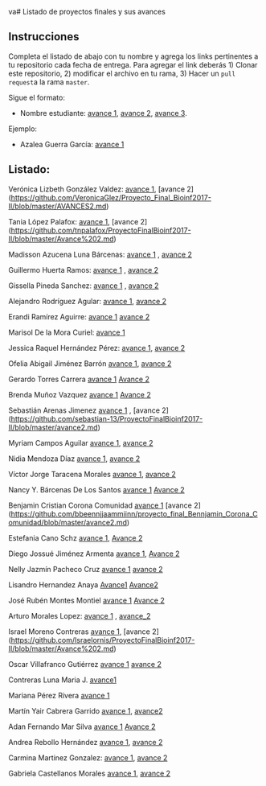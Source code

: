 va# Listado de proyectos finales y sus avances

## Instrucciones

Completa el listado de abajo con tu nombre y agrega los links pertinentes a tu repositorio cada fecha de entrega. Para agregar el link deberás 1) Clonar este repositorio, 2) modificar el archivo en tu rama, 3) Hacer un `pull request`a la rama `master`.


Sigue el formato:

* Nombre estudiante: [avance 1](), [avance 2](), [avance 3]().

Ejemplo:

* Azalea Guerra García: [avance 1](https://github.com/AzaleaGuerra/ProyectoFinalBioinf2017-II/blob/master/Avance1.md)

## Listado:


Verónica Lizbeth González Valdez: [avance 1](https://github.com/VeronicaGlez/Proyecto_Final_Bioinf2017-II/blob/master/AVANCES1.md), [avance 2] (https://github.com/VeronicaGlez/Proyecto_Final_Bioinf2017-II/blob/master/AVANCES2.md)

Tania López Palafox: [avance 1](https://github.com/tnpalafox/ProyectoFinalBioinf2017-II/blob/master/Avance1.md), [avance 2] (https://github.com/tnpalafox/ProyectoFinalBioinf2017-II/blob/master/Avance%202.md) 

Madisson Azucena Luna Bárcenas: [avance 1](https://github.com/madisson-luna/Proyecto_Final-Bioinf2017-II/blob/master/Avance%201.md) , [avance 2](https://github.com/madisson-luna/Proyecto_Final-Bioinf2017-II/blob/master/Avance%202.md)

Guillermo Huerta Ramos: [avance 1](https://github.com/ghuertaramos/ProyectoFinalBioinf2017-II/blob/master/Avance1%20.md) , [avance 2](https://github.com/ghuertaramos/ProyectoFinalBioinf2017-II/blob/master/Avance2.rmd)

Gissella Pineda Sanchez: [avance 1](https://github.com/GissellaPineda/Proyec_Final_Bioinfo_2017_II/blob/master/Avance1.md) , [avance 2](https://github.com/GissellaPineda/Proyec_Final_Bioinfo_2017_II/blob/master/Avance2.md)

Alejandro Rodríguez Agular: [avance 1](https://github.com/Alexscaleb/Tareas-Curso-BioinfInvRepro/blob/master/AVANCE1.md), [avance 2](https://github.com/Alexscaleb/Tareas-Curso-BioinfInvRepro/blob/master/AVANCE2.md)

Erandi Ramírez Aguirre: [avance 1](https://github.com/Amanecer1/Trabajo-Final_Bioinfo2017/blob/master/Avances_1_Erandi_Ramirez_Aguirre.md)  [avance 2](https://github.com/Amanecer1/Trabajo-Final_Bioinfo2017/blob/master/Avances_2_Erandi_Ramirez_Aguirre.md)

Marisol De la Mora Curiel: [avance 1](https://github.com/MarisollDC/ProyectoFinalBioinf2017-II/blob/master/Avance1.md)
 
Jessica Raquel Hernández Pérez: [avance 1](https://github.com/RaquelHdz/Proyecto_Final_Bioinf2017-II/blob/master/Avance1.md), [avance 2](https://github.com/RaquelHdz/Proyecto_Final_Bioinf2017-II/blob/master/avance%202.md)  

Ofelia Abigail Jiménez Barrón [avance 1](https://github.com/Ofeabi/ProyectoFinalBioinf2017-II/blob/master/Avance%201.md), [avance 2](https://github.com/Ofeabi/ProyectoFinalBioinf2017-II/blob/master/Avance%202.md) 

Gerardo Torres Carrera [avance 1](https://github.com/GerTorres/Trabajo-final-BioinfRepro-2017-2/blob/master/avances%201.md) [Avance 2](https://github.com/GerTorres/Trabajo-final-BioinfRepro-2017-2/blob/master/avance%202.md)

Brenda Muñoz Vazquez [avance 1](https://github.com/bren2801/ProyectoFinalBioinf2017/blob/master/avance1.md) [Avance 2](https://github.com/bren2801/ProyectoFinalBioinf2017/blob/master/Brenda%20Mu%C3%B1oz%20Vazquez:%20avance2.md)

Sebastián Arenas Jimenez [avance 1](https://github.com/sebastian-13/ProyectoFinalBioinf2017-II/blob/master/avance%201.md) ,
[avance 2] (https://github.com/sebastian-13/ProyectoFinalBioinf2017-II/blob/master/avance2.md)

Myriam Campos Aguilar [avance 1](https://github.com/Myrim/ProyectoFinalBioinf2017-II/blob/master/Avance1.md), [avance 2](https://github.com/Myrim/ProyectoFinalBioinf2017-II/blob/master/Avance2.md)

Nidia Mendoza Díaz [avance 1](https://github.com/Lieiad/ProyectoFinalBioinf2017-II/blob/master/Avance1.md), [avance 2](https://github.com/Lieiad/ProyectoFinalBioinf2017-II/blob/master/avance2.md)

Víctor Jorge Taracena Morales [avance 1](https://github.com/Anecarat/Proyecto_Final_Bioinf2017-II/blob/master/Avances/Avances1.md), [avance 2](https://github.com/Anecarat/Proyecto_Final_Bioinf2017-II/blob/master/Avances/Avances2.md)

Nancy Y. Bárcenas De Los Santos [avance 1](https://github.com/NanBarcenas/Trabajo-final-BioinfRepro-2017-2/blob/master/avance%201%20proyecto%20bioinformatica.md) [Avance 2](https://github.com/NanBarcenas/Trabajo-final-BioinfRepro-2017-2/blob/master/avance%202%20del%20proyecto%20bioinformatico.md)

Benjamin Cristian Corona Comunidad [avance 1](https://github.com/bbeennjjaammiinn/proyecto_final_Bennjamin_Corona_Comunidad/blob/master/avance%201%20Proyecto%20bioinfo.mkd) [avance 2] (https://github.com/bbeennjjaammiinn/proyecto_final_Bennjamin_Corona_Comunidad/blob/master/avance2.md)


Estefania Cano Schz [avance 1](https://github.com/ecanos/Proyecto-final), [Avance 2](https://github.com/ecanos/Avance-2/blob/master/Avance%202.md)

Diego Jossué Jiménez Armenta [avance 1](https://github.com/JOSSJA/ProyectoJoss/blob/master/Primer%20Avance), [Avance 2](https://github.com/JOSSJA/ProyectoJoss/blob/master/Avances2_Joss.md)



Nelly Jazmín Pacheco Cruz [avance 1](https://github.com/n311pc/Tareas-Curso-BioinfInvRepro/blob/master/Avance1.md)  [avance 2](https://github.com/n311pc/Tareas-Curso-BioinfInvRepro/blob/master/Avance2_N3L.md)


Lisandro Hernandez Anaya [Avance1](https://github.com/LisandroHernan/ProyectoFinalBioinf2017-II/blob/master/Avance1.md)
                         [Avance2](https://github.com/LisandroHernan/ProyectoFinalBioinf2017-II/blob/master/Avance%202.md)
                         

José Rubén Montes Montiel [avance 1](https://github.com/JR-Montes/ProyectoFinalBioinf2017-II/blob/master/Avance_1.md) [Avance 2](https://github.com/JR-Montes/ProyectoFinalBioinf2017-II/blob/master/Avance_2.md)

Arturo Morales Lopez: [avance 1](https://github.com/ArturoMoLo90/Proyecto_Final_Bioinf2017-II/blob/master/Avance_1.md) , [avance_2](https://github.com/ArturoMoLo90/Proyecto_Final_Bioinf2017-II/blob/master/avance_2.md)

Israel Moreno Contreras [avance 1](https://github.com/Israelornis/ProyectoFinalBioinf2017-II/blob/master/Avance1.md), [avance 2] (https://github.com/Israelornis/ProyectoFinalBioinf2017-II/blob/master/Avance%202.md)

Oscar Villafranco Gutiérrez [avance 1](https://github.com/oskarotenks/TareasCursoBioinfInvRepro/blob/master/ProyectoFinalVillafranco.md) [avance 2](https://github.com/oskarotenks/TareasCursoBioinfInvRepro/blob/master/Avances2.md)

Contreras Luna Maria J. [avance1](https://github.com/maryjomvz/ProyectoFinalBioinf2017-II-Majo-Contreras/blob/avance-1/AVANCE1.md)

Mariana Pérez Rivera [avance 1](https://github.com/LENTEJITA/ProyectoFinalBioinf2017-II/blob/master/AVANCE%201.md)

Martín Yair Cabrera Garrido [avance 1](https://github.com/MartinCabreraG/ProyectoFinalBioinf2017-II/blob/master/avances1.md), [avance2](https://github.com/MartinCabreraG/ProyectoFinalBioinf2017-II/blob/master/avances2.md)

Adan Fernando Mar Silva  [avance 1](https://github.com/Ferxengutta/Proyecto-Final-Bioinf2017-II/blob/master/Avance%201.md) [Avance 2](https://github.com/Ferxengutta/Proyecto-Final-Bioinf2017-II/blob/master/Avance%202.md)

Andrea Rebollo Hernández [avance 1](https://github.com/andyrh0402/Tareas-Curso-BioinfInvRepro/blob/master/Avance%201.md), [avance 2](https://github.com/andyrh0402/Tareas-Curso-BioinfInvRepro/blob/master/Avance2.md)

Carmina Martinez Gonzalez:  [avance 1](https://github.com/MinaMaglez/Trabajo-Final-Bioinformatica/blob/master/Avance%201.md), [avance 2](https://github.com/MinaMaglez/Trabajo-Final-Bioinformatica/blob/master/Avance%202.md)

Gabriela Castellanos Morales [avance 1](https://github.com/GabrielaCastellanos/TareasCursoBioinfInvRepro/blob/master/Avance1.md), [avance 2](https://github.com/GabrielaCastellanos/TareasCursoBioinfInvRepro/blob/master/Avance2.md)
